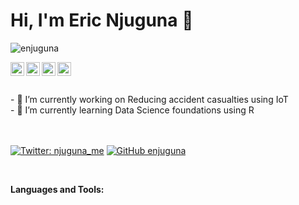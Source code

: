 # Hi, I'm Eric Njuguna 👋

<p align="left"> <img src="https://komarev.com/ghpvc/?username=enjuguna&label=Views&color=blue&style=plastic" alt="enjuguna" /> </p>
<a href="https://twitter.com/njuguna_me">
  <img align="left" alt="Eric's Twitter" width="22px" src="https://cdn.jsdelivr.net/npm/simple-icons@v3/icons/twitter.svg" />
</a>
<a href="https://www.linkedin.com/in/eric-njuguna-a17a61136/">
  <img align="left" alt="Eric's Linkdein" width="22px" src="https://cdn.jsdelivr.net/npm/simple-icons@v3/icons/linkedin.svg" />
</a>
<a href="https://github.com/enjuguna">
  <img align="left" alt="Eric's Github" width="22px" src="https://cdn.jsdelivr.net/npm/simple-icons@v3/icons/github.svg" />
</a>
<a href="https://instagram.com/njuguna.me/">
  <img align="left" alt="Eric's Instagram" width="22px" src="https://cdn.jsdelivr.net/npm/simple-icons@v3/icons/instagram.svg" />
</a>
</br>
</br>
</br>
- 🔭 I’m currently working on Reducing accident casualties using IoT </br>
- 🌱 I’m currently learning Data Science foundations using R

</br>
</br>
</br>

[![Twitter: njuguna_me](https://img.shields.io/twitter/follow/njuguna_me?style=social)](https://twitter.com/njuguna_me)
[![GitHub enjuguna](https://img.shields.io/github/followers/enjuguna?label=follow&style=social)](https://github.com/enjuguna)

</br>

**Languages and Tools:**  





